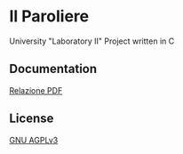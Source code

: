 # Il Paroliere

University "Laboratory II" Project written in C

## Documentation

  [Relazione PDF](https://github.com/GwynbleiddN7/Paroliere/blob/main/Relazione.pdf)

## License

[GNU AGPLv3 ](https://choosealicense.com/licenses/agpl-3.0/)
